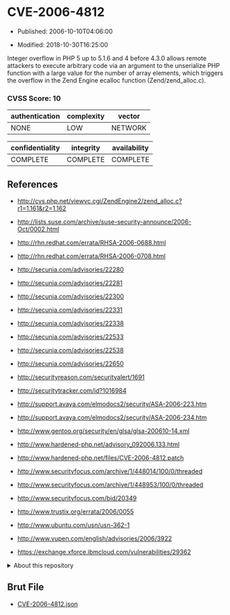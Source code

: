 # CVE-2006-4812

- Published: 2006-10-10T04:06:00

- Modified: 2018-10-30T16:25:00

Integer overflow in PHP 5 up to 5.1.6 and 4 before 4.3.0 allows remote attackers to execute arbitrary code via an argument to the unserialize PHP function with a large value for the number of array elements, which triggers the overflow in the Zend Engine ecalloc function (Zend/zend_alloc.c).

### CVSS Score: **10**

| authentication | complexity | vector |
| --- | --- | --- |
| NONE | LOW | NETWORK |

| confidentiality | integrity | availability |
| --- | --- | --- |
| COMPLETE | COMPLETE | COMPLETE |

## References

* http://cvs.php.net/viewvc.cgi/ZendEngine2/zend_alloc.c?r1=1.161&r2=1.162

* http://lists.suse.com/archive/suse-security-announce/2006-Oct/0002.html

* http://rhn.redhat.com/errata/RHSA-2006-0688.html

* http://rhn.redhat.com/errata/RHSA-2006-0708.html

* http://secunia.com/advisories/22280

* http://secunia.com/advisories/22281

* http://secunia.com/advisories/22300

* http://secunia.com/advisories/22331

* http://secunia.com/advisories/22338

* http://secunia.com/advisories/22533

* http://secunia.com/advisories/22538

* http://secunia.com/advisories/22650

* http://securityreason.com/securityalert/1691

* http://securitytracker.com/id?1016984

* http://support.avaya.com/elmodocs2/security/ASA-2006-223.htm

* http://support.avaya.com/elmodocs2/security/ASA-2006-234.htm

* http://www.gentoo.org/security/en/glsa/glsa-200610-14.xml

* http://www.hardened-php.net/advisory_092006.133.html

* http://www.hardened-php.net/files/CVE-2006-4812.patch

* http://www.securityfocus.com/archive/1/448014/100/0/threaded

* http://www.securityfocus.com/archive/1/448953/100/0/threaded

* http://www.securityfocus.com/bid/20349

* http://www.trustix.org/errata/2006/0055

* http://www.ubuntu.com/usn/usn-362-1

* http://www.vupen.com/english/advisories/2006/3922

* https://exchange.xforce.ibmcloud.com/vulnerabilities/29362

<details>
<summary>About this repository</summary> 

  This repository is part of the project [Live Hack CVE](https://github.com/Live-Hack-CVE). Main website can be found [www.live-hack.org](https://www.live-hack.org) 
  
  Made by [Sn0wAlice](https://github.com/Sn0wAlice) for the people that care about security and need to have a feed of the latest CVEs. Hope you enjoy it, don't forget to star the repo and follow me on [Twitter](https://twitter.com/Sn0wAlice) and [Github](https://github.com/Sn0wAlice). And that is my [personnal website](https://www.alice-snow.me/)

  - [Home Page](https://github.com/Live-Hack-CVE)
  - [Framework](https://github.com/Live-Hack-CVE/cve-framework)
  - [CVE database](https://github.com/Live-Hack-CVE/full_database)
  - [Changelog](https://github.com/Live-Hack-CVE/Changelog)
</details>

## Brut File

* [CVE-2006-4812.json](https://raw.githubusercontent.com/Live-Hack-CVE/full_database/main/cves/2006/CVE-2006-4812.json)

